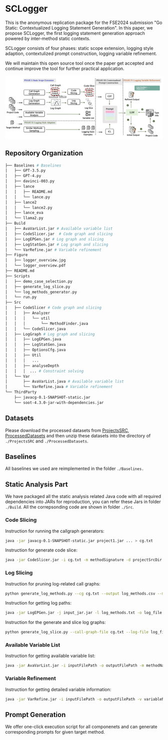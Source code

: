 # SCLogger

This is the anonymous replication package for the FSE2024 submission "Go Static: Contextualized Logging Statement Generation". In this paper, we propose SCLogger, the first  logging statement generation approach powered by inter-method static contexts.

SCLogger consists of four phases: static scope extension, logging style adaption, contextulized prompt construction, logging variable refinement.

We will maintain this open source tool once the paper get accepted and continue improve the tool for further practical application.

![overview](Figure/logger_overview.jpg)

## Repository Organization
```bash
├── Baselines # Baselines
│   ├── GPT-3.5.py
│   ├── GPT-4.py
│   ├── davinci-003.py
│   ├── lance
│   │   ├── README.md
│   │   └── lance.py
│   ├── lance2
│   │   └── lance2.py
│   ├── lance_eva
│   └── llama2.py
├── Build
│   ├── AvaVarList.jar # Available variable list
│   ├── CodeSlicer.jar  # Code graph and slicing
│   ├── LogEPGen.jar # Log graph and slicing
│   ├── LogStatGen.jar # Log graph and slicing
│   └── VarRefine.jar # Variable refinement
├── Figure
│   ├── logger_overview.jpg
│   └── logger_overview.pdf
├── README.md
├── Scripts
│   ├── demo_case_selection.py
│   ├── generate_log_slice.py
│   └── log_methods_generator.py
│   └── run.py
├── Src
│   ├── CodeSlicer # Code graph and slicing
│   │   ├── Analyzer
│   │   │   └── util
│   │   │       └── MethodFinder.java
│   │   └── CodeSlicer.java
│   ├── LogGraph # Log graph and slicing
│   │   ├── LogEPGen.java
│   │   ├── LogStatGen.java
│   │   ├── OptionsCfg.java
│   │   ├── Util
│   │   │   ... 
│   │   ├── analyseDepth
│   │   │  ... # Constraint solving
│   └── Var
│       ├── AvaVarList.java # Available variable list
│       └── VarRefine.java # Variable refinement
└── ThirdParty
    ├── javacg-0.1-SNAPSHOT-static.jar
    └── soot-4.3.0-jar-with-dependencies.jar
```

## Datasets

Please download the processed datasets from [ProjectsSRC](https://drive.google.com/file/d/13f1qzi3Il5LHdeIiE7jw1cZTXo5PSwF_/view?usp=sharing), [ProcessedDatasets](https://drive.google.com/file/d/1sKaj_Bn1xYtACHQk2j7tIAQr5bGabBdw/view?usp=sharing) and then unzip these datasets into the directory of `./ProjectsSRC` and `./ProcessedDatasets`.

## Baselines

All baselines we used are reimplemented in the folder `./Baselines.`

## Static Analysis Part
We have packaged all the static analysis related Java code with all required dependencies into JARs for reproduction, you can refer these Jars in folder `./Build`. All the correpsonding code are shown in folder `./Src`.

### Code Slicing
Instruction for running the callgraph generators:

```bash
java -jar javacg-0.1-SNAPSHOT-static.jar project1.jar ... > cg.txt
```
Instruction for generate code slice:

```bash
java -jar CodeSlicer.jar -i cg.txt -m methodSignature -d projectSrcDir
```


### Log Slicing

Instruction for pruning log-related call graphs:

```bash
python generate_log_methods.py --cg cg.txt --output log_methods.csv --matcher 'log'
```

Instruction for getting log paths:

```bash
java -jar LogEPGen.jar -j input_jar.jar -l log_methods.txt -o log_file.json
```

Instruction for the generate and slice log graphs:

```bash
python generate_log_slice.py --call-graph-file cg.txt --log-file log_file.json --method target_method_signature --output-path ./prompts --hop 2
```


### Available Variable List
Instruction for getting available variable list:
```bash
java -jar AvaVarList.jar -i inputFilePath -o outputFilePath -m methodName -s srcPathsFilePath -c classpathEntriesFilePath
```

### Variable Refinement
Instruction for getting detailed variable information:
```bash
java -jar VarRefine.jar -i inputFilePath -o outputFilePath -v variableName -s srcPathsFilePath -c classpathEntriesFilePath
```

## Prompt Generation
We offer one-click execution script for all componenets and can generate corresponding prompts for given target method.
